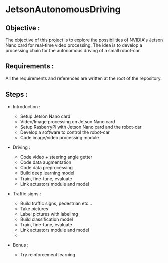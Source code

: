 # JetsonAutonomousDriving

## Objective :

The objective of this project is to explore the possibilities of NVIDIA's Jetson Nano card for real-time video processing. The idea is to develop a processing chain for the autonomous driving of a small robot-car.

## Requirements :

All the requirements and references are written at the root of the repository.

## Steps :

- Introduction :
  - Setup Jetson Nano card
  - Video/Image processing on Jetson Nano card
  - Setup RasberryPi with Jetson Nano card and the robot-car
  - Develop a software to control the robot-car
  - Code image/video processing module

- Driving :
  - Code video + steering angle getter
  - Code data augmentation
  - Code data preprocessing
  - Build deep learning model
  - Train, fine-tune, evaluate
  - Link actuators module and model

- Traffic signs :
  - Build traffic signs, pedestrian etc...
  - Take pictures
  - Label pictures with labelimg
  - Build classification model
  - Train, fine-tune, evaluate
  - Link actuators module and model
  - 
- Bonus :
  - Try reinforcement learning



